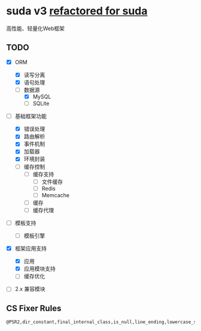 # suda v3 [refactored for suda](https://github.com/dxkite/suda)

高性能、轻量化Web框架

## TODO

- [x] ORM   
    - [x] 读写分离
    - [x] 语句处理
    - [ ] 数据源
        - [x] MySQL
        - [ ] SQLite
- [ ] 基础框架功能
    - [x] 错误处理
    - [x] 路由解析
    - [x] 事件机制
    - [x] 加载器
    - [x] 环境封装
    - [ ] 缓存控制
        - [ ] 缓存支持
            - [ ] 文件缓存
            - [ ] Redis
            - [ ] Memcache
        - [ ] 缓存
        - [ ] 缓存代理

- [ ] 模板支持
    - [ ] 模板引擎

- [x] 框架应用支持
    - [x] 应用
    - [x] 应用模块支持
    - [ ] 缓存优化
    
- [ ] 2.x 兼容模块


## CS Fixer Rules

```
@PSR2,dir_constant,final_internal_class,is_null,line_ending,lowercase_static_reference,no_empty_statement,no_multiline_whitespace_around_double_arrow,no_unset_cast,single_quote,binary_operator_spaces
```